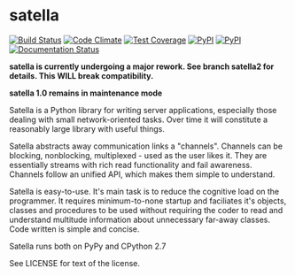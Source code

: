 satella
========
[![Build Status](https://travis-ci.org/piotrmaslanka/satella.svg)](https://travis-ci.org/piotrmaslanka/satella)
[![Code Climate](https://codeclimate.com/github/piotrmaslanka/satella/badges/gpa.svg)](https://codeclimate.com/github/piotrmaslanka/satella)
[![Test Coverage](https://codeclimate.com/github/piotrmaslanka/satella/badges/coverage.svg)](https://codeclimate.com/github/piotrmaslanka/satella/coverage)
[![PyPI](https://img.shields.io/pypi/pyversions/satella.svg)]()
[![PyPI](https://img.shields.io/pypi/implementation/satella.svg)]()
[![Documentation Status](https://readthedocs.org/projects/satella/badge/?version=latest)](http://satella.readthedocs.io/en/latest/?badge=latest)

**satella is currently undergoing a major rework. See branch satella2 for details.
This WILL break compatibility.**

**satella 1.0 remains in maintenance mode**

Satella is a Python library for writing server applications, especially those dealing with
small network-oriented tasks. Over time it will constitute a reasonably large library with useful things.

Satella abstracts away communication links a "channels". Channels can be blocking, nonblocking, multiplexed - used as the user likes it. They are essentially streams with rich read functionality and fail awareness. Channels follow an unified API, which makes them simple to understand.

Satella is easy-to-use. It's main task is to reduce the cognitive load on the programmer. It requires minimum-to-none startup and faciliates it's objects, classes and procedures to be used without requiring the coder to read and understand multitude information about unnecessary far-away classes. Code written is simple and concise.

Satella runs both on PyPy and CPython 2.7

See LICENSE for text of the license.
